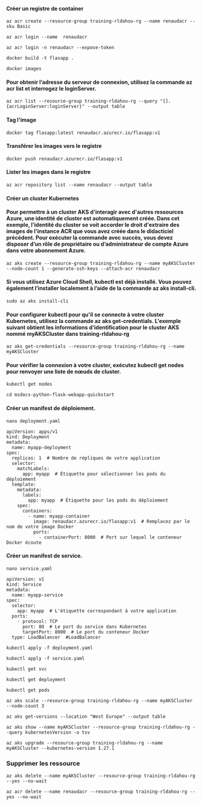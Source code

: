 #### Créer un registre de container


``az acr create --resource-group training-rldahou-rg --name renaudacr --sku Basic``

``az acr login --name  renaudacr``

``az acr login -n renaudacr --expose-token``

``docker build -t flasapp .``

``docker images``


#### Pour obtenir l’adresse du serveur de connexion, utilisez la commande az acr list et interrogez le loginServer.


``az acr list --resource-group training-rldahou-rg --query "[].{acrLoginServer:loginServer}" --output table``



####  Tag l'image


``docker tag flasapp:latest renaudacr.azurecr.io/flasapp:v1``

#### Transférer les images vers le registre

``docker push renaudacr.azurecr.io/flasapp:v1``

#### Lister les images dans le registre

``az acr repository list --name renaudacr --output table``

#### Créer un cluster Kubernetes

#### Pour permettre à un cluster AKS d'interagir avec d'autres ressources Azure, une identité de cluster est automatiquement créée. Dans cet exemple, l'identité du cluster se voit accorder le droit d'extraire des images de l'instance ACR que vous avez créée dans le didacticiel précédent. Pour exécuter la commande avec succès, vous devez disposer d’un rôle de propriétaire ou d’administrateur de compte Azure dans votre abonnement Azure.


``az aks create --resource-group training-rldahou-rg --name myAKSCluster --node-count 1 --generate-ssh-keys --attach-acr renaudacr``



#### Si vous utilisez Azure Cloud Shell, kubectl est déjà installé. Vous pouvez également l’installer localement à l’aide de la commande az aks install-cli.

``sudo az aks install-cli``

#### Pour configurer kubectl pour qu'il se connecte à votre cluster Kubernetes, utilisez la commande az aks get-credentials. L'exemple suivant obtient les informations d'identification pour le cluster AKS nommé myAKSCluster dans training-rldahou-rg

``az aks get-credentials --resource-group training-rldahou-rg --name myAKSCluster``



#### Pour vérifier la connexion à votre cluster, exécutez kubectl get nodes pour renvoyer une liste de nœuds de cluster.
``kubectl get nodes``



``cd msdocs-python-flask-webapp-quickstart ``

#### Créer un manifest de déploiement.
``nano deployment.yaml``

```
apiVersion: apps/v1
kind: Deployment
metadata:
  name: myapp-deployment
spec:
  replicas: 1  # Nombre de répliques de votre application
  selector:
    matchLabels:
      app: myapp  # Étiquette pour sélectionner les pods du déploiement
  template:
    metadata:
      labels:
        app: myapp  # Étiquette pour les pods du déploiement
    spec:
      containers:
        - name: myapp-container
          image: renaudacr.azurecr.io/flasapp:v1  # Remplacez par le nom de votre image Docker
          ports:
            - containerPort: 8000  # Port sur lequel le conteneur Docker écoute
```



#### Créer un manifest de service.
``nano service.yaml``

```
apiVersion: v1
kind: Service
metadata:
  name: myapp-service
spec:
  selector:
    app: myapp  # L'étiquette correspondant à votre application
  ports:
    - protocol: TCP
      port: 80  # Le port du service dans Kubernetes
      targetPort: 8000  # Le port du conteneur Docker
  type: LoadBalancer  #LoadBalancer

```


``kubectl apply -f deployment.yaml``

``kubectl apply -f service.yaml``

``kubectl get svc``

``kubectl get deployment``

``kubectl get pods``


``az aks scale --resource-group training-rldahou-rg --name myAKSCluster --node-count 3``


``az aks get-versions --location "West Europe" --output table``

``az aks show --name myAKSCluster --resource-group training-rldahou-rg --query kubernetesVersion -o tsv``


``az aks upgrade --resource-group training-rldahou-rg --name myAKSCluster --kubernetes-version 1.27.1``

### Supprimer les ressource

``az aks delete --name myAKSCluster --resource-group training-rldahou-rg --yes --no-wait``

``az acr delete --name renaudacr --resource-group training-rldahou-rg --yes --no-wait``




```python

```
